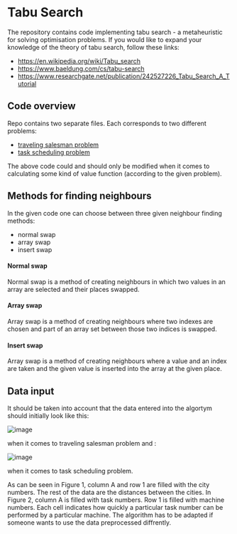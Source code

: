 # Tabu Search

The repository contains code implementing tabu search - a metaheuristic for solving optimisation problems. If you would like to expand your knowledge of the theory of tabu search, follow these links:
* https://en.wikipedia.org/wiki/Tabu_search
* https://www.baeldung.com/cs/tabu-search
* https://www.researchgate.net/publication/242527226_Tabu_Search_A_Tutorial

## Code overview

Repo contains two separate files. Each corresponds to two different problems:
* [traveling salesman problem](taboo_for_cities.py)
* [task scheduling problem](taboo_for_tasks.py)


The above code could and should only be modified when it comes to calculating some kind of value function (according to the given problem).


## Methods for finding neighbours

In the given code one can choose between three given neighbour finding methods:
* normal swap
* array swap
* insert swap

#### Normal swap


Normal swap is a method of creating neighbours in which two values in an array are selected and their places swapped.

#### Array swap

Array swap is a method of creating neighbours where two indexes are chosen and part of an array set between those two indices is swapped.

#### Insert swap

Array swap is a method of creating neighbours where a value and an index are taken and the given value is inserted into the array at the given place.

## Data input 

It should be taken into account that the data entered into the algortym should initially look like this:

![image](https://github.com/Wojsm2000/TabooSearch/assets/95697097/224a5c21-0804-4a40-ab2e-da6263223967)

when it comes to traveling salesman problem and :

![image](https://github.com/Wojsm2000/TabooSearch/assets/95697097/bcc09327-2f69-413e-bafd-f3982ca19dc5)

when it comes to task scheduling problem.



As can be seen in Figure 1, column A and row 1 are filled with the city numbers. The rest of the data are the distances between the cities.
In Figure 2, column A is filled with task numbers. Row 1 is filled with machine numbers. Each cell indicates how quickly a particular task number can be performed by a particular machine.
The algorithm has to be adapted if someone wants to use the data preprocessed diffrently.
